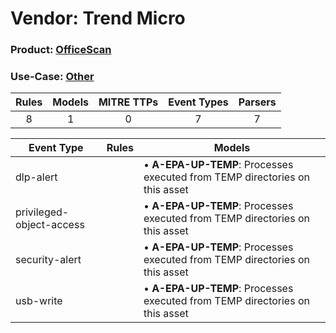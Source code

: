 Vendor: Trend Micro
===================
### Product: [OfficeScan](../ds_trend_micro_officescan.md)
### Use-Case: [Other](../../../../UseCases/uc_other.md)

| Rules | Models | MITRE TTPs | Event Types | Parsers |
|:-----:|:------:|:----------:|:-----------:|:-------:|
|   8   |   1    |     0      |      7      |    7    |

| Event Type               | Rules | Models                                                                          |
| ------------------------ | ----- | ------------------------------------------------------------------------------- |
| dlp-alert                |       |  • <b>A-EPA-UP-TEMP</b>: Processes executed from TEMP directories on this asset |
| privileged-object-access |       |  • <b>A-EPA-UP-TEMP</b>: Processes executed from TEMP directories on this asset |
| security-alert           |       |  • <b>A-EPA-UP-TEMP</b>: Processes executed from TEMP directories on this asset |
| usb-write                |       |  • <b>A-EPA-UP-TEMP</b>: Processes executed from TEMP directories on this asset |